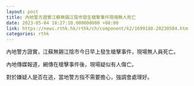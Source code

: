 ```yaml
---
layout: post
title: 內地警方證實江蘇無錫江陰市發生槍擊事件現場無人死亡
date: 2023-05-04 18:27:10.000000000 +08:00
link: https://news.rthk.hk/rthk/ch/component/k2/1699188-20230504.htm
categories: rthk
---
```


內地警方證實，江蘇無錫江陰市今日早上發生槍擊事件，現場無人員死亡。

內地傳媒報道，網傳在槍擊事件後，現場疑似有人傷亡。

對於嫌疑人是否在逃，當地警方指不需要擔心，強調會處理好。
